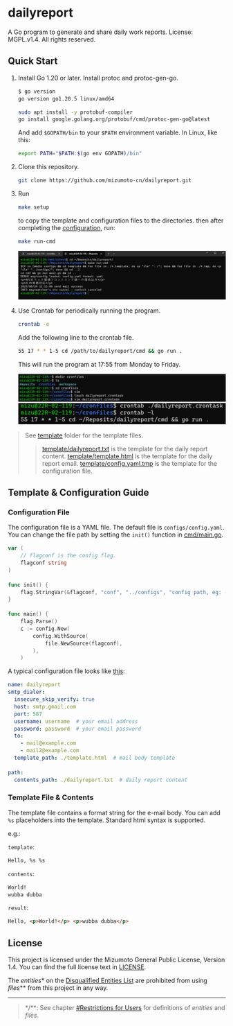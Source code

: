 # dailyreport

A Go program to generate and share daily work reports. License: MGPL.v1.4. All rights reserved.

## Quick Start

1. Install Go 1.20 or later. Install protoc and protoc-gen-go.

    ```bash
    $ go version
    go version go1.20.5 linux/amd64
    ```

    ```bash
    sudo apt install -y protobuf-compiler
    go install google.golang.org/protobuf/cmd/protoc-gen-go@latest
    ```

    And add `$GOPATH/bin` to your `$PATH` environment variable. In Linux, like this:

    ```bash
    export PATH="$PATH:$(go env GOPATH)/bin"
    ```

2. Clone this repository.

    ```bash
    git clone https://github.com/mizumoto-cn/dailyreport.git
    ```

3. Run

    ```bash
    make setup
    ```

    to copy the template and configuration files to the directories.
    then after completing the [configuration](#configuration-file), run:

    ```bash
    make run-cmd
    ```

    ![()](./template/run-cmd.png)

4. Use Crontab for periodically running the program.

    ```bash
    crontab -e
    ```

    Add the following line to the crontab file.

    ```bash
    55 17 * * 1-5 cd /path/to/dailyreport/cmd && go run .
    ```

    This will run the program at 17:55 from Monday to Friday.

    ![()](./template/crontab.png)
    ![()](./template/crontab2.png)

> See [template](./template) folder for the template files.
> > [template/dailyreport.txt](./template/dailyreport.txt) is the template for the daily report content.
> > [template/template.html](./template/template.html) is the template for the daily report email.
> > [template/config.yaml.tmp](./template/config.yaml.tmp) is the template for the configuration file.

## Template & Configuration Guide

### Configuration File

The configuration file is a YAML file. The default file is `configs/config.yaml`. You can change the file path by setting the `init()` function in [cmd/main.go](./cmd/main.go).

```go
var (
    // flagconf is the config flag.
    flagconf string
)

func init() {
    flag.StringVar(&flagconf, "conf", "../configs", "config path, eg: -conf config.yaml")
}

func main() {
    flag.Parse()
    c := config.New(
        config.WithSource(
            file.NewSource(flagconf),
        ),
    )
```

A typical configuration file looks like [this](./template/config.yaml.tmp):

```yaml
name: dailyreport
smtp_dialer:
  insecure_skip_verify: true
  host: smtp.gmail.com
  port: 587
  username: username  # your email address
  password: password  # your email password
  to: 
    - mail@example.com
    - mail2@example.com
  template_path: ./template.html  # mail body template

path:
  contents_path: ./dailyreport.txt  # daily report content
```

### Template File & Contents

The template file contains a format string for the e-mail body. You can add `%s` placeholders into the template. Standard html syntax is supported.

e.g.:

`template`:

```html
Hello, %s %s
```

`contents`:

```txt
World!
wubba dubba
```

`result`:

```html
Hello, <p>World!</p> <p>wubba dubba</p>
```

## License

This project is licensed under the Mizumoto General Public License, Version 1.4. You can find the full license text in [LICENSE](./LICENSE/Mizumoto.General.Public.License.v1.4.md).

The _entities_\* on the [Disqualified Entities List](./LICENSE/List_of_Disqualified_Entities.md) are prohibited from using _files_\*\* from this project in any way.

---
> \*/\*\*: See chapter [#Restrictions for Users](./LICENSE/Mizumoto.General.Public.License.v1.4.md/#restrictions-for-users) for definitions of _entities_ and _files_.
